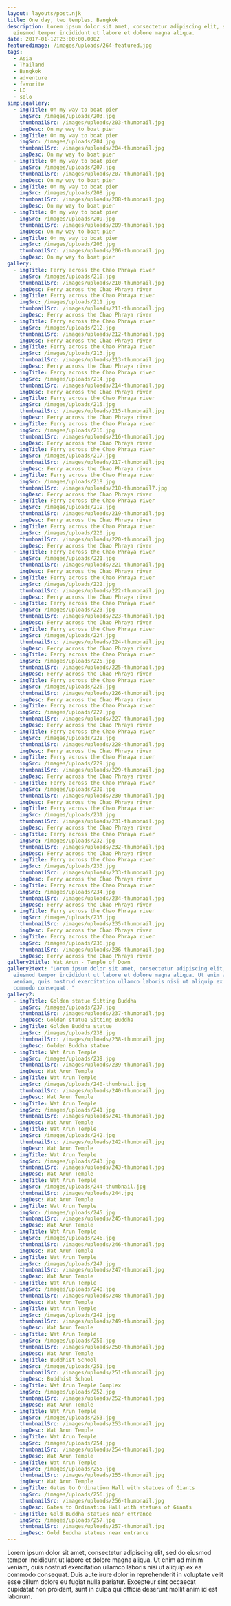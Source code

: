 ```yaml
---
layout: layouts/post.njk
title: One day, two temples. Bangkok
description: Lorem ipsum dolor sit amet, consectetur adipiscing elit, sed do
  eiusmod tempor incididunt ut labore et dolore magna aliqua.
date: 2017-01-12T23:00:00.000Z
featuredimage: /images/uploads/264-featured.jpg
tags:
  - Asia
  - Thailand
  - Bangkok
  - adventure
  - favorite
  - LO
  - solo
simplegallery:
  - imgTitle: On my way to boat pier
    imgSrc: /images/uploads/203.jpg
    thumbnailSrc: /images/uploads/203-thumbnail.jpg
    imgDesc: On my way to boat pier
  - imgTitle: On my way to boat pier
    imgSrc: /images/uploads/204.jpg
    thumbnailSrc: /images/uploads/204-thumbnail.jpg
    imgDesc: On my way to boat pier
  - imgTitle: On my way to boat pier
    imgSrc: /images/uploads/207.jpg
    thumbnailSrc: /images/uploads/207-thumbnail.jpg
    imgDesc: On my way to boat pier
  - imgTitle: On my way to boat pier
    imgSrc: /images/uploads/208.jpg
    thumbnailSrc: /images/uploads/208-thumbnail.jpg
    imgDesc: On my way to boat pier
  - imgTitle: On my way to boat pier
    imgSrc: /images/uploads/209.jpg
    thumbnailSrc: /images/uploads/209-thumbnail.jpg
    imgDesc: On my way to boat pier
  - imgTitle: On my way to boat pier
    imgSrc: /images/uploads/206.jpg
    thumbnailSrc: /images/uploads/206-thumbnail.jpg
    imgDesc: On my way to boat pier
gallery:
  - imgTitle: Ferry across the Chao Phraya river
    imgSrc: /images/uploads/210.jpg
    thumbnailSrc: /images/uploads/210-thumbnail.jpg
    imgDesc: Ferry across the Chao Phraya river
  - imgTitle: Ferry across the Chao Phraya river
    imgSrc: /images/uploads/211.jpg
    thumbnailSrc: /images/uploads/211-thumbnail.jpg
    imgDesc: Ferry across the Chao Phraya river
  - imgTitle: Ferry across the Chao Phraya river
    imgSrc: /images/uploads/212.jpg
    thumbnailSrc: /images/uploads/212-thumbnail.jpg
    imgDesc: Ferry across the Chao Phraya river
  - imgTitle: Ferry across the Chao Phraya river
    imgSrc: /images/uploads/213.jpg
    thumbnailSrc: /images/uploads/213-thumbnail.jpg
    imgDesc: Ferry across the Chao Phraya river
  - imgTitle: Ferry across the Chao Phraya river
    imgSrc: /images/uploads/214.jpg
    thumbnailSrc: /images/uploads/214-thumbnail.jpg
    imgDesc: Ferry across the Chao Phraya river
  - imgTitle: Ferry across the Chao Phraya river
    imgSrc: /images/uploads/215.jpg
    thumbnailSrc: /images/uploads/215-thumbnail.jpg
    imgDesc: Ferry across the Chao Phraya river
  - imgTitle: Ferry across the Chao Phraya river
    imgSrc: /images/uploads/216.jpg
    thumbnailSrc: /images/uploads/216-thumbnail.jpg
    imgDesc: Ferry across the Chao Phraya river
  - imgTitle: Ferry across the Chao Phraya river
    imgSrc: /images/uploads/217.jpg
    thumbnailSrc: /images/uploads/217-thumbnail.jpg
    imgDesc: Ferry across the Chao Phraya river
  - imgTitle: Ferry across the Chao Phraya river
    imgSrc: /images/uploads/218.jpg
    thumbnailSrc: /images/uploads/218-thumbnail7.jpg
    imgDesc: Ferry across the Chao Phraya river
  - imgTitle: Ferry across the Chao Phraya river
    imgSrc: /images/uploads/219.jpg
    thumbnailSrc: /images/uploads/219-thumbnail.jpg
    imgDesc: Ferry across the Chao Phraya river
  - imgTitle: Ferry across the Chao Phraya river
    imgSrc: /images/uploads/220.jpg
    thumbnailSrc: /images/uploads/220-thumbnail.jpg
    imgDesc: Ferry across the Chao Phraya river
  - imgTitle: Ferry across the Chao Phraya river
    imgSrc: /images/uploads/221.jpg
    thumbnailSrc: /images/uploads/221-thumbnail.jpg
    imgDesc: Ferry across the Chao Phraya river
  - imgTitle: Ferry across the Chao Phraya river
    imgSrc: /images/uploads/222.jpg
    thumbnailSrc: /images/uploads/222-thumbnail.jpg
    imgDesc: Ferry across the Chao Phraya river
  - imgTitle: Ferry across the Chao Phraya river
    imgSrc: /images/uploads/223.jpg
    thumbnailSrc: /images/uploads/223-thumbnail.jpg
    imgDesc: Ferry across the Chao Phraya river
  - imgTitle: Ferry across the Chao Phraya river
    imgSrc: /images/uploads/224.jpg
    thumbnailSrc: /images/uploads/224-thumbnail.jpg
    imgDesc: Ferry across the Chao Phraya river
  - imgTitle: Ferry across the Chao Phraya river
    imgSrc: /images/uploads/225.jpg
    thumbnailSrc: /images/uploads/225-thumbnail.jpg
    imgDesc: Ferry across the Chao Phraya river
  - imgTitle: Ferry across the Chao Phraya river
    imgSrc: /images/uploads/226.jpg
    thumbnailSrc: /images/uploads/226-thumbnail.jpg
    imgDesc: Ferry across the Chao Phraya river
  - imgTitle: Ferry across the Chao Phraya river
    imgSrc: /images/uploads/227.jpg
    thumbnailSrc: /images/uploads/227-thumbnail.jpg
    imgDesc: Ferry across the Chao Phraya river
  - imgTitle: Ferry across the Chao Phraya river
    imgSrc: /images/uploads/228.jpg
    thumbnailSrc: /images/uploads/228-thumbnail.jpg
    imgDesc: Ferry across the Chao Phraya river
  - imgTitle: Ferry across the Chao Phraya river
    imgSrc: /images/uploads/229.jpg
    thumbnailSrc: /images/uploads/229-thumbnail.jpg
    imgDesc: Ferry across the Chao Phraya river
  - imgTitle: Ferry across the Chao Phraya river
    imgSrc: /images/uploads/230.jpg
    thumbnailSrc: /images/uploads/230-thumbnail.jpg
    imgDesc: Ferry across the Chao Phraya river
  - imgTitle: Ferry across the Chao Phraya river
    imgSrc: /images/uploads/231.jpg
    thumbnailSrc: /images/uploads/231-thumbnail.jpg
    imgDesc: Ferry across the Chao Phraya river
  - imgTitle: Ferry across the Chao Phraya river
    imgSrc: /images/uploads/232.jpg
    thumbnailSrc: /images/uploads/232-thumbnail.jpg
    imgDesc: Ferry across the Chao Phraya river
  - imgTitle: Ferry across the Chao Phraya river
    imgSrc: /images/uploads/233.jpg
    thumbnailSrc: /images/uploads/233-thumbnail.jpg
    imgDesc: Ferry across the Chao Phraya river
  - imgTitle: Ferry across the Chao Phraya river
    imgSrc: /images/uploads/234.jpg
    thumbnailSrc: /images/uploads/234-thumbnail.jpg
    imgDesc: Ferry across the Chao Phraya river
  - imgTitle: Ferry across the Chao Phraya river
    imgSrc: /images/uploads/235.jpg
    thumbnailSrc: /images/uploads/235-thumbnail.jpg
    imgDesc: Ferry across the Chao Phraya river
  - imgTitle: Ferry across the Chao Phraya river
    imgSrc: /images/uploads/236.jpg
    thumbnailSrc: /images/uploads/236-thumbnail.jpg
    imgDesc: Ferry across the Chao Phraya river
gallery2title: Wat Arun - Temple of Down
gallery2text: "Lorem ipsum dolor sit amet, consectetur adipiscing elit, sed do
  eiusmod tempor incididunt ut labore et dolore magna aliqua. Ut enim ad minim
  veniam, quis nostrud exercitation ullamco laboris nisi ut aliquip ex ea
  commodo consequat. "
gallery2:
  - imgTitle: Golden statue Sitting Buddha
    imgSrc: /images/uploads/237.jpg
    thumbnailSrc: /images/uploads/237-thumbnail.jpg
    imgDesc: Golden statue Sitting Buddha
  - imgTitle: Golden Buddha statue
    imgSrc: /images/uploads/238.jpg
    thumbnailSrc: /images/uploads/238-thumbnail.jpg
    imgDesc: Golden Buddha statue
  - imgTitle: Wat Arun Temple
    imgSrc: /images/uploads/239.jpg
    thumbnailSrc: /images/uploads/239-thumbnail.jpg
    imgDesc: Wat Arun Temple
  - imgTitle: Wat Arun Temple
    imgSrc: /images/uploads/240-thumbnail.jpg
    thumbnailSrc: /images/uploads/240-thumbnail.jpg
    imgDesc: Wat Arun Temple
  - imgTitle: Wat Arun Temple
    imgSrc: /images/uploads/241.jpg
    thumbnailSrc: /images/uploads/241-thumbnail.jpg
    imgDesc: Wat Arun Temple
  - imgTitle: Wat Arun Temple
    imgSrc: /images/uploads/242.jpg
    thumbnailSrc: /images/uploads/242-thumbnail.jpg
    imgDesc: Wat Arun Temple
  - imgTitle: Wat Arun Temple
    imgSrc: /images/uploads/243.jpg
    thumbnailSrc: /images/uploads/243-thumbnail.jpg
    imgDesc: Wat Arun Temple
  - imgTitle: Wat Arun Temple
    imgSrc: /images/uploads/244-thumbnail.jpg
    thumbnailSrc: /images/uploads/244.jpg
    imgDesc: Wat Arun Temple
  - imgTitle: Wat Arun Temple
    imgSrc: /images/uploads/245.jpg
    thumbnailSrc: /images/uploads/245-thumbnail.jpg
    imgDesc: Wat Arun Temple
  - imgTitle: Wat Arun Temple
    imgSrc: /images/uploads/246.jpg
    thumbnailSrc: /images/uploads/246-thumbnail.jpg
    imgDesc: Wat Arun Temple
  - imgTitle: Wat Arun Temple
    imgSrc: /images/uploads/247.jpg
    thumbnailSrc: /images/uploads/247-thumbnail.jpg
    imgDesc: Wat Arun Temple
  - imgTitle: Wat Arun Temple
    imgSrc: /images/uploads/248.jpg
    thumbnailSrc: /images/uploads/248-thumbnail.jpg
    imgDesc: Wat Arun Temple
  - imgTitle: Wat Arun Temple
    imgSrc: /images/uploads/249.jpg
    thumbnailSrc: /images/uploads/249-thumbnail.jpg
    imgDesc: Wat Arun Temple
  - imgTitle: Wat Arun Temple
    imgSrc: /images/uploads/250.jpg
    thumbnailSrc: /images/uploads/250-thumbnail.jpg
    imgDesc: Wat Arun Temple
  - imgTitle: Buddhist School
    imgSrc: /images/uploads/251.jpg
    thumbnailSrc: /images/uploads/251-thumbnail.jpg
    imgDesc: Buddhist School
  - imgTitle: Wat Arun Temple Complex
    imgSrc: /images/uploads/252.jpg
    thumbnailSrc: /images/uploads/252-thumbnail.jpg
    imgDesc: Wat Arun Temple
  - imgTitle: Wat Arun Temple
    imgSrc: /images/uploads/253.jpg
    thumbnailSrc: /images/uploads/253-thumbnail.jpg
    imgDesc: Wat Arun Temple
  - imgTitle: Wat Arun Temple
    imgSrc: /images/uploads/254.jpg
    thumbnailSrc: /images/uploads/254-thumbnail.jpg
    imgDesc: Wat Arun Temple
  - imgTitle: Wat Arun Temple
    imgSrc: /images/uploads/255.jpg
    thumbnailSrc: /images/uploads/255-thumbnail.jpg
    imgDesc: Wat Arun Temple
  - imgTitle: Gates to Ordination Hall with statues of Giants
    imgSrc: /images/uploads/256.jpg
    thumbnailSrc: /images/uploads/256-thumbnail.jpg
    imgDesc: Gates to Ordination Hall with statues of Giants
  - imgTitle: Gold Buddha statues near entrance
    imgSrc: /images/uploads/257.jpg
    thumbnailSrc: /images/uploads/257-thumbnail.jpg
    imgDesc: Gold Buddha statues near entrance
---
```

<!--StartFragment-->

Lorem ipsum dolor sit amet, consectetur adipiscing elit, sed do eiusmod tempor incididunt ut labore et dolore magna aliqua. Ut enim ad minim veniam, quis nostrud exercitation ullamco laboris nisi ut aliquip ex ea commodo consequat. Duis aute irure dolor in reprehenderit in voluptate velit esse cillum dolore eu fugiat nulla pariatur. Excepteur sint occaecat cupidatat non proident, sunt in culpa qui officia deserunt mollit anim id est laborum.

<!--EndFragment-->